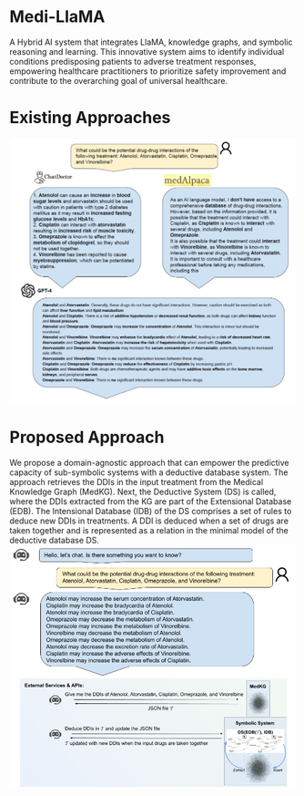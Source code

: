 # Medi-LlaMA

A Hybrid AI system that integrates LlaMA, knowledge graphs, and symbolic reasoning and learning. This innovative system aims to identify individual conditions predisposing patients to adverse treatment responses, empowering healthcare practitioners to prioritize safety improvement and contribute to the overarching goal of universal healthcare.


# Existing Approaches

![Baselines](demo/baselines.png)


# Proposed Approach
We propose a domain-agnostic approach that can empower the predictive capacity of sub-symbolic systems with a deductive database system.
The approach retrieves the DDIs in the input treatment from the Medical Knowledge Graph (MedKG). Next, the Deductive System (DS) is called, where the DDIs extracted from the KG are part of the Extensional Database (EDB). The Intensional Database (IDB) of the DS comprises a set of rules to deduce new DDIs in treatments. A DDI is deduced when a set of drugs are taken together and is represented as a relation in the minimal model of the deductive database DS.
![Proposed Approach](demo/mochup_DDIs.png)
 

